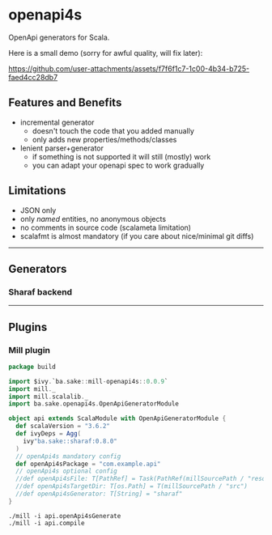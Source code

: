 # openapi4s

OpenApi generators for Scala.

Here is a small demo (sorry for awful quality, will fix later):

https://github.com/user-attachments/assets/f7f6f1c7-1c00-4b34-b725-faed4cc28db7

## Features and Benefits
- incremental generator
  - doesn't touch the code that you added manually
  - only adds new properties/methods/classes
- lenient parser+generator
  - if something is not supported it will still (mostly) work
  - you can adapt your openapi spec to work gradually

## Limitations
- JSON only
- only *named* entities, no anonymous objects
- no comments in source code (scalameta limitation)
- scalafmt is almost mandatory (if you care about nice/minimal git diffs)

---

## Generators

### Sharaf backend


---

## Plugins

### Mill plugin

```scala
package build

import $ivy.`ba.sake::mill-openapi4s::0.0.9`
import mill._
import mill.scalalib._
import ba.sake.openapi4s.OpenApiGeneratorModule

object api extends ScalaModule with OpenApiGeneratorModule {
  def scalaVersion = "3.6.2"
  def ivyDeps = Agg(
    ivy"ba.sake::sharaf:0.8.0"
  )
  // openApi4s mandatory config
  def openApi4sPackage = "com.example.api"
  // openApi4s optional config
  //def openApi4sFile: T[PathRef] = Task(PathRef(millSourcePath / "resources" / "openapi.json"))
  //def openApi4sTargetDir: T[os.Path] = T(millSourcePath / "src")
  //def openApi4sGenerator: T[String] = "sharaf"
}
```

```shell
./mill -i api.openApi4sGenerate
./mill -i api.compile
```

